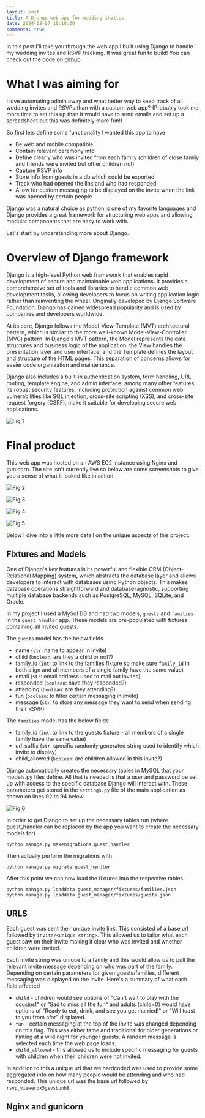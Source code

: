```yaml
---
layout: post
title: A Django web-app for wedding invites
date: 2024-02-07 10:18:00
comments: true
---
```


In this post I'll take you through the web app I built using Django to handle my wedding invites and RSVP tracking. It was great fun to build! You can check out the code on [github](https://github.com/ellendmk/django-wedding-site).

# What I was aiming for

I love automating admin away and what better way to keep track of all wedding invites and RSVPs than with a custom web app? (Probably took me more time to set this up than it would have to send emails and set up a spreadsheet but this was definitely more fun!)

So first lets define some functionality I wanted this app to have

- Be web and mobile compatible
- Contain relevant ceremony info
- Define clearly who was invited from each family (children of close family and friends were invited but other children not)
- Capture RSVP info
- Store info from guests in a db which could be exported 
- Track who had opened the link and who had responded
- Allow for custom messaging to be displayed on the invite when the link was opened by certain people

Django was a natural choice as python is one of my favorite languages and Django provides a great framework for structuring web apps and allowing modular components that are easy to work with.

Let's start by understanding more about Django.

# Overview of Django framework

Django is a high-level Python web framework that enables rapid development of secure and maintainable web applications. It provides a comprehensive set of tools and libraries to handle common web development tasks, allowing developers to focus on writing application logic rather than reinventing the wheel. Originally developed by Django Software Foundation, Django has gained widespread popularity and is used by companies and developers worldwide.

At its core, Django follows the Model-View-Template (MVT) architectural pattern, which is similar to the more well-known Model-View-Controller (MVC) pattern. In Django's MVT pattern, the Model represents the data structures and business logic of the application, the View handles the presentation layer and user interface, and the Template defines the layout and structure of the HTML pages. This separation of concerns allows for easier code organization and maintenance.

Django also includes a built-in authentication system, form handling, URL routing, template engine, and admin interface, among many other features. Its robust security features, including protection against common web vulnerabilities like SQL injection, cross-site scripting (XSS), and cross-site request forgery (CSRF), make it suitable for developing secure web applications.

![Fig 1](django_structure_cropped.png)

# Final product

This web app was hosted on an AWS EC2 instance using Nginx and gunicorn. The site isn't currently live so below are some screenshots to give you a sense of what it looked like in action.

![Fig 2](wedding_site_cropped.png)


![Fig 3](RSVP_cropped.png)

![Fig 4](invite.png)

![Fig 5](rsvp_view_cropped.png)

Below I dive into a little more detail on the unique aspects of this project.

## Fixtures and Models

One of Django's key features is its powerful and flexible ORM (Object-Relational Mapping) system, which abstracts the database layer and allows developers to interact with databases using Python objects. This makes database operations straightforward and database-agnostic, supporting multiple database backends such as PostgreSQL, MySQL, SQLite, and Oracle.

In my project I used a MySql DB and had two models, `guests` and `families` in the `guest_handler` app. These models are pre-populated with fixtures containing all invited guests.


The `guests` model has the below fields

- name (`str`: name to appear in invite)
- child (`boolean`: are they a child or not?)
- family_id (`int`: to link to the families fixture so make sure `family_id` in both align and all members of a single family have the same value)
- email (`str`: email address used to mail out invites)
- responded (`boolean`: have they responded?)
- attending (`boolean`: are they attending?)
- fun (`boolean`: to filter certain messaging in invite)
- message (`str`: to store any message they want to send when sending their RSVP)

The `families` model has the below fields

- family_id (`int`: to link to the guests fixture - all members of a single family have the same value)
- url_suffix (`str`: specific randomly generated string used to identify which invite to display)
- child_allowed (`boolean`: are children allowed in this invite?)

Django automatically creates the necessary tables in MySQL that your models.py files define. All that is needed is that a user and password be set up with access to the specific database Django will interact with. These parameters get stored in the `settings.py` file of the main application as shown on lines 92 to 94 below.

![Fig 6](django_models_cropped.png)

In order to get Django to set up the necessary tables run (where guest_handler can be replaced by the app you want to create the necessary models for)

```
python manage.py makemigrations guest_handler
```

Then actually perform the migrations with

```
python manage.py migrate guest_handler
```

After this point we can now load the fixtures into the respective tables

```
python manage.py loaddata guest_manager/fixtures/families.json
python manage.py loaddata guest_manager/fixtures/guests.json
```

## URLS

Each guest was sent their unique invite link. This consisted of a base url followed by `invite/<unique string>`. This allowed us to tailor what each guest saw on their invite making it clear who was invited and whether children were invited.

Each invite string was unique to a family and this would allow us to pull the relevant invite message depending on who was part of the family. Depending on certain parameters for given guests/families, different messaging was displayed on the invite. Here's a summary of what each field affected

- `child` - children would see options of "Can't wait to play with the cousins!" or "Sad to miss all the fun" and adults (child=0) would have options of "Ready to eat, drink, and see you get married!" or "Will toast to you from afar" displayed.
- `fun` - certain messaging at the top of the invite was changed depending on this flag. This was either tame and traditional for older generations or hinting at a wild night for younger guests. A random message is selected each time the web page loads.
- `child_allowed` - this allowed us to include specific messaging for guests with children when their children were not invited.

In addition to this a unique url that we hardcoded was used to provide some aggregated info on how many people would be attending and who had responded. This unique url was the base url followed by `rsvp_viewerdx5gsvsbunb8`,

## Nginx and gunicorn